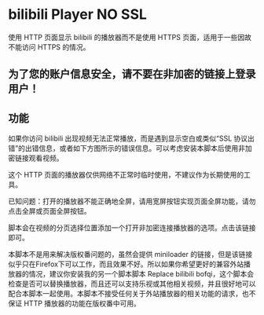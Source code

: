 # bilibili Player NO SSL #

使用 HTTP 页面显示 bilibili 的播放器而不是使用 HTTPS 页面，适用于一些因故不能访问 HTTPS 的情况。 

## 为了您的账户信息安全，请不要在非加密的链接上登录用户！ ##
## 功能 ##

如果你访问 bilibili 出现视频无法正常播放，而是遇到显示空白或类似“SSL 协议出错”的出错信息，或者如下方图所示的错误信息。可以考虑安装本脚本后使用非加密链接观看视频。

这个 HTTP 页面的播放器仅供网络不正常时临时使用，不建议作为长期使用的工具。

已知问题：打开的播放器不能正确地全屏，请用宽屏按钮实现页面全屏功能，请勿点击全屏或页面全屏按钮。

脚本会在视频的分页选择位置添加一个打开非加密连接播放器的选项。点击该链接即可。

本脚本不是用来解决版权番问题的，虽然会提供 miniloader 的链接，但是该链接似乎只在Firefox下可以工作，而且效果不好。所以如果你希望更好的兼容外站播放器的情况，建议你安装我的另一个脚本脚本 Replace bilibili bofqi，这个脚本会检查是否可以替换播放器，而且还可以支持乐视或其他相关视频，并且很好地可以配合本脚本一起使用。本脚本不接受任何关于外站播放器的相关功能的请求，也不保证 HTTP 播放器的功能在版权番中可用。

